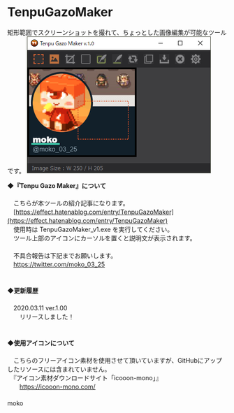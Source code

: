 # TenpuGazoMaker
矩形範囲でスクリーンショットを撮れて、ちょっとした画像編集が可能なツールです。
![image](image/SimpleCapImage.png)

**◆『Tenpu Gazo Maker』について**  
　  
　こちらが本ツールの紹介記事になります。  
　[https://effect.hatenablog.com/entry/TenpuGazoMaker](https://effect.hatenablog.com/entry/TenpuGazoMaker) 
　  
　使用時は TenpuGazoMaker_v1.exe を実行してください。  
　ツール上部のアイコンにカーソルを置くと説明文が表示されます。  
　  
　不具合報告は下記までお願いします。  
　https://twitter.com/moko_03_25  
　  
　  
**◆更新履歴**  
　  
　2020.03.11 ver.1.00  
　　リリースしました！  
　  
　  
**◆使用アイコンについて**  
　  
　こちらのフリーアイコン素材を使用させて頂いていますが、GitHubにアップしたリソースには含まれていません。  
　『アイコン素材ダウンロードサイト「icooon-mono」』    
　　https://icooon-mono.com/  
　  
moko